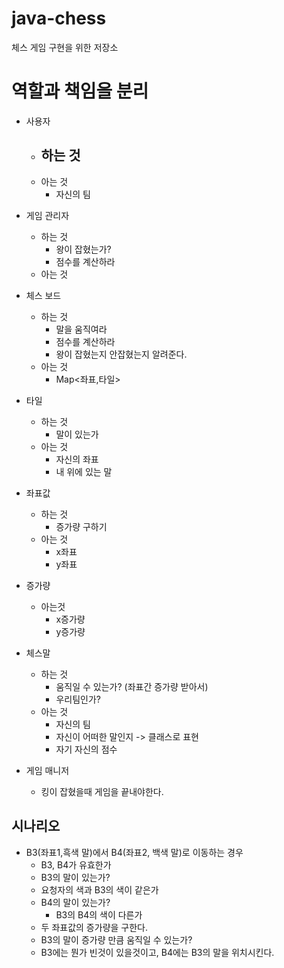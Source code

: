 # java-chess
체스 게임 구현을 위한 저장소

# 역할과 책임을 분리

- 사용자
  - 하는 것
    - 
  - 아는 것
    - 자신의 팀
- 게임 관리자
  - 하는 것
    - 왕이 잡혔는가?
    - 점수를 계산하라
  - 아는 것
- 체스 보드
  - 하는 것
    - 말을 움직여라
    - 점수를 계산하라
    - 왕이 잡혔는지 안잡혔는지 알려준다.
  - 아는 것
    - Map<좌표,타일>
- 타일
  - 하는 것
    - 말이 있는가
  - 아는 것
    - 자신의 좌표
    - 내 위에 있는 말
- 좌표값
  - 하는 것 
    - 증가량 구하기
  - 아는 것 
    - x좌표
    - y좌표
- 증가량
  - 아는것
    - x증가량
    - y증가량
- 체스말
  - 하는 것
    - 움직일 수 있는가? (좌표간 증가량 받아서)
    - 우리팀인가?
  - 아는 것
    - 자신의 팀
    - 자신이 어떠한 말인지 -> 클래스로 표현
    - 자기 자신의 점수
  
- 게임 매니저
  - 킹이 잡혔을때 게임을 끝내야한다.

## 시나리오

- B3(좌표1,흑색 말)에서 B4(좌표2, 백색 말)로 이동하는 경우
  - B3, B4가 유효한가
  - B3의 말이 있는가?
  - 요청자의 색과 B3의 색이 같은가
  - B4의 말이 있는가?
    - B3의 B4의 색이 다른가
  - 두 좌표값의 증가량을 구한다.
  - B3의 말이 증가량 만큼 움직일 수 있는가?
  - B3에는 뭔가 빈것이 있을것이고, B4에는 B3의 말을 위치시킨다.

